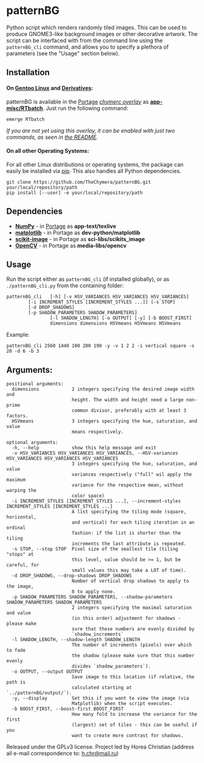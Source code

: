 # patternBG

Python script which renders randomly tiled images.
This can be used to produce GNOME3-like background images or other decorative artwork.
The script can be interfaced with from the command line using the `patternBG_cli` command, and allows you to specify a plethora of parameters (see the "Usage" section below).

## Installation

#### On [Gentoo Linux](http://en.wikipedia.org/wiki/Gentoo_linux) and [Derivatives](http://en.wikipedia.org/wiki/Category:Gentoo_Linux_derivatives):

patternBG is available in the [Portage](http://en.wikipedia.org/wiki/Portage_(software)) *[chymerc overlay](https://github.com/TheChymera/chymeric)* as **[app-misc/RTbatch](https://github.com/TheChymera/chymeric/tree/master/app-misc/RTbatch)**.
Just run the following command:

```
emerge RTbatch
```

*If you are not yet using this overlay, it can be enabled with just two commands, as seen in [the README](https://github.com/TheChymera/chymeric).*

#### On all other Operating Systems:

For all other Linux distributions or operating systems, the package can easily be installed via [pip](http://en.wikipedia.org/wiki/Pip_(Python)).
This also handles all Python dependencies.

```
git clone https://github.com/TheChymera/patternBG.git your/local/repository/path
pip install [--user] -e your/local/repository/path
```

## Dependencies

* **[NumPy](https://en.wikipedia.org/wiki/Numpy)** - in [Portage](http://en.wikipedia.org/wiki/Portage_(software)) as **app-text/texlive**
* **[matplotlib](https://en.wikipedia.org/wiki/Matplotlib)** - in Portage as **dev-python/matplotlib**
* **[scikit-image](http://scikit-image.org/)** - in Portage as **sci-libs/scikits_image**
* **[OpenCV](http://en.wikipedia.org/wiki/Opencv)** - in Portage as **media-libs/opencv**

## Usage    
Run the script either as `patternBG_cli` (if installed globally), or as `./patternBG_cli.py` from the containing folder:
```
patternBG_cli   [-h] [-v HSV_VARIANCES HSV_VARIANCES HSV_VARIANCES]
		[-i INCREMENT_STYLES [INCREMENT_STYLES ...]] [-s STOP]
		[-d DROP_SHADOWS]
		[-p SHADOW_PARAMETERS SHADOW_PARAMETERS]
                [-l SHADOW_LENGTH] [-o OUTPUT] [-y] [-b BOOST_FIRST]
                dimensions dimensions HSVmeans HSVmeans HSVmeans
```

Example:
```
patternBG_cli 2560 1440 100 200 190 -y -v 1 2 2 -i vertical square -s 20 -d 6 -b 3

```

## Arguments:
```
positional arguments:
  dimensions            2 integers specifying the desired image width and
                        height. The width and height need a large non-prime
                        common divisor, preferably with at least 3 factors.
  HSVmeans              3 integers specifying the hue, saturation, and value
                        means respectively.

optional arguments:
  -h, --help            show this help message and exit
  -v HSV_VARIANCES HSV_VARIANCES HSV_VARIANCES, --HSV-variances HSV_VARIANCES HSV_VARIANCES HSV_VARIANCES
                        3 integers specifying the hue, saturation, and value
                        variances respectively ("full" wil apply the maximum
                        variance for the respective mean, without warping the
                        color space)
  -i INCREMENT_STYLES [INCREMENT_STYLES ...], --increment-styles INCREMENT_STYLES [INCREMENT_STYLES ...]
                        A list specifying the tiling mode (square, horizontal,
                        and vertical) for each tiling iteration in an ordinal
                        fashion: if the list is shorter than the tiling
                        increments the last attribute is repeated.
  -s STOP, --stop STOP  Pixel size of the smallest tile (tiling "stops" at
                        this level, value should be >= 1, but be careful, for
                        small values this may take a LOT of time).
  -d DROP_SHADOWS, --drop-shadows DROP_SHADOWS
                        Number of vertical drop shadows to apply to the image,
                        0 to apply none.
  -p SHADOW_PARAMETERS SHADOW_PARAMETERS, --shadow-parameters SHADOW_PARAMETERS SHADOW_PARAMETERS
                        2 integers specifying the maximal saturation and value
                        (in this order) adjustment for shadows - please make
                        sure that these numbers are evenly divided by
                        `shadow_increments`
  -l SHADOW_LENGTH, --shadow-length SHADOW_LENGTH
                        The number of increments (pixels) over which to fade
                        the shadow (please make sure that this number evenly
                        divides `shadow_parameters`).
  -o OUTPUT, --output OUTPUT
                        Save image to this location (if relative, the path is
                        calculated starting at `../patternBG/output/`).
  -y, --display         Set this if you want to view the image (via
                        Matplotlib) when the script executes.
  -b BOOST_FIRST, --boost-first BOOST_FIRST
                        How many fold to increase the variance for the first
                        (largest) set of tiles - this can be useful if you
                        want to create more contrast for shadows.
```


Released under the GPLv3 license.
Project led by Horea Christian (address all e-mail correspondence to: h.chr@mail.ru)

